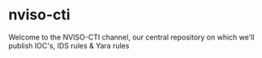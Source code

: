 # nviso-cti
Welcome to the NVISO-CTI channel, our central repository on which we'll publish IOC's, IDS rules & Yara rules
